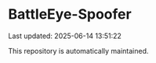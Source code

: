 # BattleEye-Spoofer

Last updated: 2025-06-14 13:51:22

This repository is automatically maintained.
